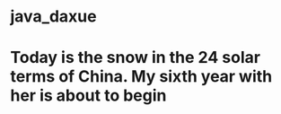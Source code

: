 # java_daxue
# Today is the snow in the 24 solar terms of China. My sixth year with her is about to begin
